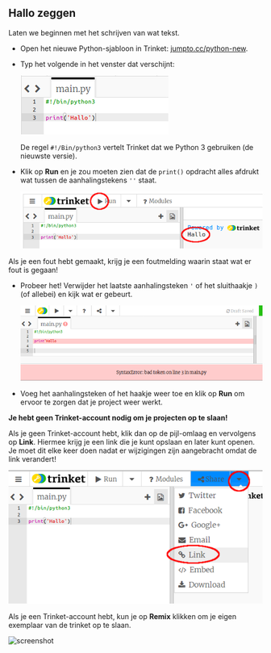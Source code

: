 ## Hallo zeggen

Laten we beginnen met het schrijven van wat tekst.

+ Open het nieuwe Python-sjabloon in Trinket: <a href="http://jumpto.cc/python-new" target="_blank">jumpto.cc/python-new</a>.

+ Typ het volgende in het venster dat verschijnt:
    
    ![screenshot](images/me-hi.png)
    
    De regel `#!/Bin/python3` vertelt Trinket dat we Python 3 gebruiken (de nieuwste versie).

+ Klik op **Run** en je zou moeten zien dat de `print()` opdracht alles afdrukt wat tussen de aanhalingstekens `''` staat.
    
    ![screenshot](images/me-hi-test.png)

Als je een fout hebt gemaakt, krijg je een foutmelding waarin staat wat er fout is gegaan!

+ Probeer het! Verwijder het laatste aanhalingsteken `'` of het sluithaakje `)` (of allebei) en kijk wat er gebeurt.
    
    ![screenshot](images/me-syntax.png)

+ Voeg het aanhalingsteken of het haakje weer toe en klik op **Run** om ervoor te zorgen dat je project weer werkt.

**Je hebt geen Trinket-account nodig om je projecten op te slaan!**

Als je geen Trinket-account hebt, klik dan op de pijl-omlaag en vervolgens op **Link**. Hiermee krijg je een link die je kunt opslaan en later kunt openen. Je moet dit elke keer doen nadat er wijzigingen zijn aangebracht omdat de link verandert!

![screenshot](images/me-link.png)

Als je een Trinket-account hebt, kun je op **Remix** klikken om je eigen exemplaar van de trinket op te slaan.

![screenshot](images/me-remix.png)
